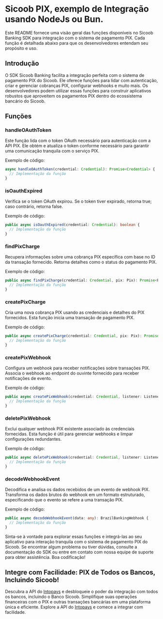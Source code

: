 # Sicoob PIX, exemplo de Integração usando NodeJs ou Bun.

Este README fornece uma visão geral das funções disponíveis no Sicoob Banking SDK para integração com o sistema de pagamento PIX. Cada função é detalhada abaixo para que os desenvolvedores entendam seu propósito e uso.

## Introdução
O SDK Sicoob Banking facilita a integração perfeita com o sistema de pagamento PIX do Sicoob. Ele oferece funções para lidar com autenticação, criar e gerenciar cobranças PIX, configurar webhooks e muito mais. Os desenvolvedores podem utilizar essas funções para construir aplicativos robustos que aproveitem os pagamentos PIX dentro do ecossistema bancário do Sicoob.

## Funções
### handleOAuthToken

Este função lida com o token OAuth necessário para autenticação com a API PIX. Ele obtém e atualiza o token conforme necessário para garantir uma comunicação tranquila com o serviço PIX.

Exemplo de código:

```typescript
async handleOAuthToken(credential: Credential): Promise<Credential> {
  // Implementação da função
}
```
### isOauthExpired

Verifica se o token OAuth expirou. Se o token tiver expirado, retorna true; caso contrário, retorna false.

Exemplo de código:

```typescript
public async isOauthExpired(credential: Credential): boolean {
  // Implementação da função
}
```
### findPixCharge

Recupera informações sobre uma cobrança PIX específica com base no ID da transação fornecido. Retorna detalhes como o status do pagamento PIX.

Exemplo de código:

```typescript
public async findPixCharge(credential: Credential, pix: Pix): Promise<Pix> {
  // Implementação da função
}
```
### createPixCharge

Cria uma nova cobrança PIX usando as credenciais e detalhes do PIX fornecidos. Esta função inicia uma transação de pagamento PIX.

Exemplo de código:

```typescript
public async createPixCharge(credential: Credential, pix: Pix): Promise<Pix> {
  // Implementação da função
}
```
### createPixWebhook

Configura um webhook para receber notificações sobre transações PIX. Associa o webhook ao endpoint do ouvinte fornecido para receber notificações de evento.

Exemplo de código:

```typescript
public async createPixWebhook(credential: Credential, listener: Listener): Promise<any> {
  // Implementação da função
}
```
### deletePixWebhook

Exclui qualquer webhook PIX existente associado às credenciais fornecidas. Esta função é útil para gerenciar webhooks e limpar configurações redundantes.

Exemplo de código:

```typescript
public async deletePixWebhook(credential: Credential, listener: Listener): Promise<any> {
  // Implementação da função
}
```
### decodeWebhookEvent

Decodifica e analisa os dados recebidos de um evento de webhook PIX. Transforma os dados brutos do webhook em um formato estruturado, especificando que o evento se refere a uma transação PIX.

Exemplo de código:

```typescript
public async decodeWebhookEvent(data: any): BrazilBankingWebhook {
  // Implementação da função
}
```

Sinta-se à vontade para explorar essas funções e integrá-las ao seu aplicativo para interação tranquila com o sistema de pagamento PIX do Sicoob. Se encontrar algum problema ou tiver dúvidas, consulte a documentação do SDK ou entre em contato com nossa equipe de suporte para obter assistência. Boa codificação!

## Integre com Facilidade: PIX de Todos os Bancos, Incluindo Sicoob!
Descubra a API do [Intopays](https://intopays.com) e desbloqueie o poder da integração com todos os bancos, incluindo o Banco Sicoob. Simplifique suas operações financeiras com o PIX e outras transações bancárias em uma plataforma única e eficiente. Explore a API do [Intopays](https://intopays.com) e comece a integrar com facilidade.
